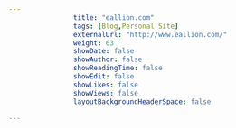 ---
                title: "eallion.com"
                tags: [Blog,Personal Site]
                externalUrl: "http://www.eallion.com/"
                weight: 63
                showDate: false
                showAuthor: false
                showReadingTime: false
                showEdit: false
                showLikes: false
                showViews: false
                layoutBackgroundHeaderSpace: false
                ---
